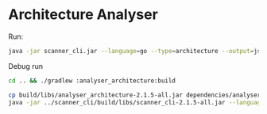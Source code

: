 # Architecture Analyser

Run:

```bash
java -jar scanner_cli.jar --language=go --type=architecture --output=json --path=server 
```

Debug run

```bash
cd .. && ./gradlew :analyser_architecture:build
```


```bash
cp build/libs/analyser_architecture-2.1.5-all.jar dependencies/analysers
java -jar ../scanner_cli/build/libs/scanner_cli-2.1.5-all.jar --language=kotlin --type=architecture --output=json --path=/Users/phodal/test/Bilibili-Go-Backup 
```
